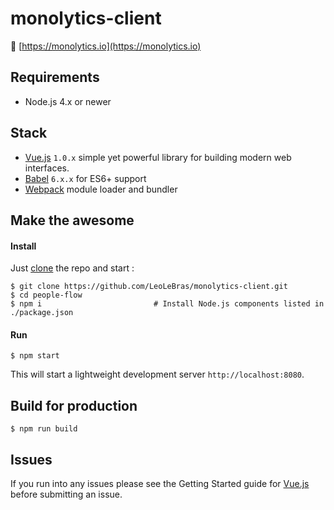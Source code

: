# monolytics-client
 🚀 [https://monolytics.io](https://monolytics.io)

## Requirements
- Node.js 4.x or newer

## Stack
- [Vue.js](http://vuejs.org/) `1.0.x` simple yet powerful library for building modern web interfaces.
- [Babel](http://babeljs.io/) `6.x.x` for ES6+ support
- [Webpack](https://webpack.github.io/) module loader and bundler


## Make the awesome

#### Install
Just [clone](github-windows://openRepo/https://github.com/LeoLeBras/monolytics-client.git) the repo
and start :
```shell
$ git clone https://github.com/LeoLeBras/monolytics-client.git
$ cd people-flow
$ npm i                         # Install Node.js components listed in ./package.json
```

#### Run
```shell
$ npm start
```
This will start a lightweight development server ```http://localhost:8080```.

## Build for production
```shell
$ npm run build
```

## Issues
If you run into any issues please see the Getting Started guide for [Vue.js](http://vuejs.org/guide/) before submitting an issue.
